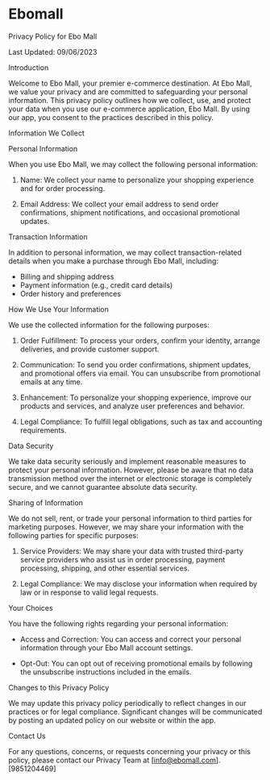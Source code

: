 # Ebomall
Privacy Policy for Ebo Mall

Last Updated: 09/06/2023

 Introduction

Welcome to Ebo Mall, your premier e-commerce destination. At Ebo Mall, we value your privacy and are committed to safeguarding your personal information. This privacy policy outlines how we collect, use, and protect your data when you use our e-commerce application, Ebo Mall. By using our app, you consent to the practices described in this policy.

 Information We Collect

 Personal Information

When you use Ebo Mall, we may collect the following personal information:

1. Name: We collect your name to personalize your shopping experience and for order processing.

2. Email Address: We collect your email address to send order confirmations, shipment notifications, and occasional promotional updates.

 Transaction Information

In addition to personal information, we may collect transaction-related details when you make a purchase through Ebo Mall, including:

- Billing and shipping address
- Payment information (e.g., credit card details)
- Order history and preferences

 How We Use Your Information

We use the collected information for the following purposes:

1. Order Fulfillment: To process your orders, confirm your identity, arrange deliveries, and provide customer support.

2. Communication: To send you order confirmations, shipment updates, and promotional offers via email. You can unsubscribe from promotional emails at any time.

3. Enhancement: To personalize your shopping experience, improve our products and services, and analyze user preferences and behavior.

4. Legal Compliance: To fulfill legal obligations, such as tax and accounting requirements.

 Data Security

We take data security seriously and implement reasonable measures to protect your personal information. However, please be aware that no data transmission method over the internet or electronic storage is completely secure, and we cannot guarantee absolute data security.

 Sharing of Information

We do not sell, rent, or trade your personal information to third parties for marketing purposes. However, we may share your information with the following parties for specific purposes:

1. Service Providers: We may share your data with trusted third-party service providers who assist us in order processing, payment processing, shipping, and other essential services.

2. Legal Compliance: We may disclose your information when required by law or in response to valid legal requests.

 Your Choices

You have the following rights regarding your personal information:

- Access and Correction: You can access and correct your personal information through your Ebo Mall account settings.

- Opt-Out: You can opt out of receiving promotional emails by following the unsubscribe instructions included in the emails.

 Changes to this Privacy Policy

We may update this privacy policy periodically to reflect changes in our practices or for legal compliance. Significant changes will be communicated by posting an updated policy on our website or within the app.

 Contact Us

For any questions, concerns, or requests concerning your privacy or this policy, please contact our Privacy Team at [info@ebomall.com].[9851204469]
